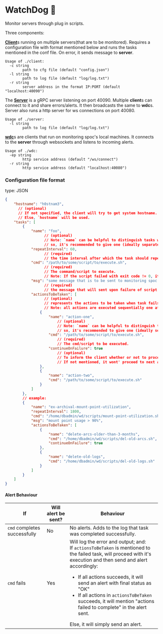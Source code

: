 # WatchDog 🤪

Monitor servers through plug in scripts.

Three components:

[**Client**](cmd/client)s running on multiple servers(that are to be monitored). Requires a configuration file with format mentioned below and runs the tasks mentioned in the conf file. On error, it sends message to **server**.

```
Usage of ./client:
  -c string
        path to cfg file (default "config.json")
  -l string
        path to log file (default "log/log.txt")
  -r string
        server address in the format IP:PORT (default "localhost:40090")
```
The [**Server**](cmd/server) is a gRPC server listening on port 40090. Multiple **client**s can connect to it and share errors/alerts. It then broadcasts the same to **wdc**s. Server also runs a http server for ws connections on port 40080.

```
Usage of ./server:
  -l string
        path to log file (default "log/log.txt")
```

[**wdc**](cmd/wdc)s are clients that run on monitoring spoc's local machines. It connects to the **server** through websockets and listens to incoming alerts.

```
Usage of ./wdc:
  -ep string
        http service address (default "/ws/connect")
  -r string
        http service address (default "localhost:40080")
```

### Configuration file format
type: JSON

```json
{
    "hostname": "h0stnam3",
      // (optional)
      // If not specified, the client will try to get system hostname.
      // Else, `hostname` will be used.
    "tasks": [
        {
            "name": "foo",
                  // (optional)
                  // Note: `name` can be helpful to distinguish tasks while reading log files,
                  // so, it's recommended to give one (ideally separated with dashes).
            "repeatInterval": 60,
                  // (required)
                  // the time interval after which the task should repeat itself
            "cmd": "/path/to/some/script/to/execute.sh",
                  // (required)
                  // The command/script to execute.
                  // Note: If the script failed with exit code != 0, it will trigger an alert.
            "msg": "some message that is to be sent to monitoring spoc when cmd fails. Failure is identified by printing something to stderr or completion with non-zero exit status",
                  // (required)
                  // the message that will sent upon failure of script mentioned in `cmd`
            "actionsToBeTaken": [
                  // (optional)
                  // represents the actions to be taken when task fails.
                  // Note: all actions are executed sequentially one after other.
                {
                    "name": "action-one",
                        // (optional)
                        // Note: `name` can be helpful to distinguish tasks while reading log files,
                        // so, it's recommended to give one (ideally separated with dashes).
                    "cmd": "/path/to/some/script/to/execute.sh",
                        // (required)
                        // The cmd/script to be executed.
                    "continueOnFailure": true
                        // (optional)
                        // To inform the client whether or not to proceed with the next action in the list.
                        // If not mentioned, it wont' proceed to next action if current actions fails.
                },
                {
                    "name": "action-two",
                    "cmd": "/path/to/some/script/to/execute.sh"
                }
            ]
        },
        // example:
        {
            "name": "ex-archival-mount-point-utilization",
            "repeatInterval": 1800,
            "cmd": "/home/dbadmin/wd/scripts/mount-point-utilization.sh",
            "msg": "mount point usage > 90%",
            "actionsToBeTaken": [
                {
                    "name": "delete-arcs-older-than-3-months",
                    "cmd": "/home/dbadmin/wd/scripts/del-old-arcs.sh",
                    "continueOnFailure": true
                },
                {
                    "name": "delete-old-logs",
                    "cmd": "/home/dbadmin/wd/scripts/del-old-logs.sh"
                }
            ]
        }
    ]
}
```

#### Alert Behaviour
| If | Will alert be sent? | Behaviour |
| --- | --- | --- |
| `cmd` completes successfully | No | No alerts. Adds to the log that task was completed successfully. |
| `cmd` fails | Yes | Will log the error and output; and:<br/>If `actionsToBeTaken` is mentioned to the failed task, will proceed with it's execution and then send and alert accordingly: <br/><ul><li>If all actions succeeds, it will send an alert with final status as "OK"</li> <li> If all actions in `actionsToBeTaken` succeeds, it will mention "actions failed to complete" in the alert sent.</li></ul> Else, it will simply send an alert. | 